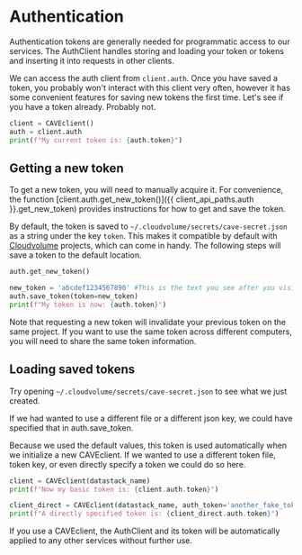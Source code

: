 # Authentication

Authentication tokens are generally needed for programmatic access to
our services. The AuthClient handles storing and loading your token or
tokens and inserting it into requests in other clients.

We can access the auth client from `client.auth`. Once you have saved a
token, you probably won't interact with this client very often, however
it has some convenient features for saving new tokens the first time.
Let's see if you have a token already. Probably not.

``` python
client = CAVEclient()
auth = client.auth
print(f"My current token is: {auth.token}")
```

## Getting a new token

To get a new token, you will need to manually acquire it. For
convenience, the function [client.auth.get_new_token()]({{ client_api_paths.auth }}.get_new_token) provides instructions for
how to get and save the token.

By default, the token is saved to
`~/.cloudvolume/secrets/cave-secret.json` as a string under the key
`token`. This makes it compatible by default with
[Cloudvolume](https://github.com/seung-lab/cloud-volume) projects, which
can come in handy. The following steps will save a token to the default
location.

``` python
auth.get_new_token()
```

``` python
new_token = 'abcdef1234567890' #This is the text you see after you visit the website.
auth.save_token(token=new_token)
print(f"My token is now: {auth.token}")
```

Note that requesting a new token will invalidate your previous token on
the same project. If you want to use the same token across different
computers, you will need to share the same token information.

## Loading saved tokens

Try opening `~/.cloudvolume/secrets/cave-secret.json` to see what we
just created.

If we had wanted to use a different file or a different json key, we
could have specified that in auth.save_token.

Because we used the default values, this token is used automatically
when we initialize a new CAVEclient. If we wanted to use a different
token file, token key, or even directly specify a token we could do so
here.

``` python
client = CAVEclient(datastack_name)
print(f"Now my basic token is: {client.auth.token}")

client_direct = CAVEclient(datastack_name, auth_token='another_fake_token_678')
print(f"A directly specified token is: {client_direct.auth.token}")
```

If you use a CAVEclient, the AuthClient and its token will be
automatically applied to any other services without further use.
